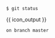 ```{.no-line-numbers}
$ git status
```

{{ icon_output }}

```{.no-line-numbers}
on branch master
```
